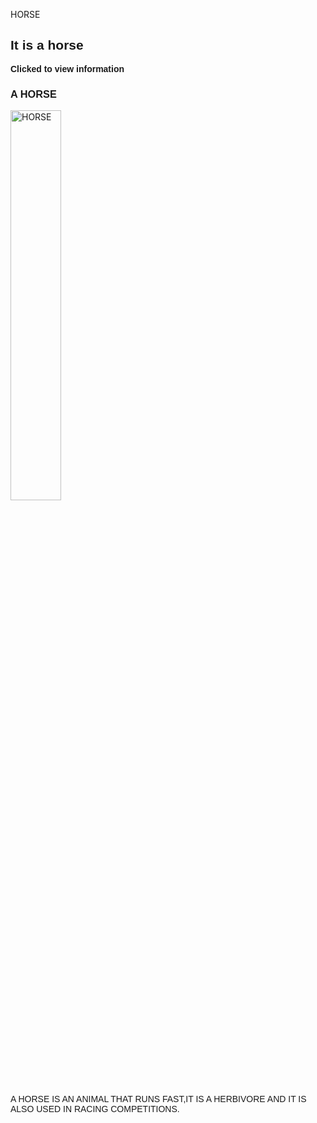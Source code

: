 HORSE
<!DOCTYPE html>
<html>
    <head>
        <title>Horse</title>
        <h2 style="font-family: Arial, Helvetica, sans-serif;">It is a horse</h2>
    </head>
    <body>
        <p style="font-family: Arial, Helvetica, sans-serif; font-weight: bold;">Clicked to view information</p>
        <h3 style="font-family: Arial, Helvetica, sans-serif;">A HORSE</h3>
        <img src="https://media.istockphoto.com/id/1209008843/photo/the-bay-horse-gallops-on-the-grass.jpg?s=612x612&w=0&k=20&c=iFVozGRChWgKih-g_aaP_uSqIKbIvTZOGkXn75dC16s=" length="70%" width="40%" alt="HORSE">
        <p style="font-family: Arial, Helvetica, sans-serif;">A HORSE IS AN ANIMAL THAT RUNS FAST,IT IS A HERBIVORE AND IT IS ALSO USED IN RACING COMPETITIONS.</p>
          </body>
</html>
